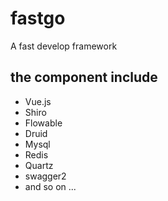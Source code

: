 # fastgo
A fast develop framework
## the component include
* Vue.js
* Shiro 
* Flowable
* Druid
* Mysql
* Redis
* Quartz
* swagger2
* and so on ...
